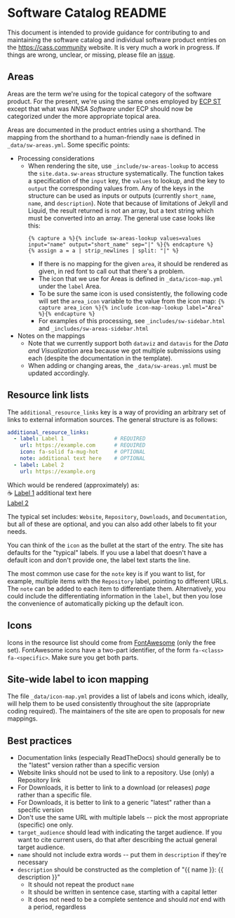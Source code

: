 # Software Catalog README

This document is intended to provide guidance for contributing to and maintaining the software catalog and individual software product entries on the <https://cass.community> website.  It is very much a work in progress.  If things are wrong, unclear, or missing, please file an [issue](https://github.com/cass-community/new/issues).

## Areas

Areas are the term we're using for the topical category of the software product.  For the present, we're using the same ones employed by [ECP ST](https://www.exascaleproject.org/research/#software) except that what was *NNSA Software* under ECP should now be categorized under the more appropriate topical area.

Areas are documented in the product entries using a shorthand.  The mapping from the shorthand to a human-friendly `name` is defined in `_data/sw-areas.yml`.  Some specific points:

* Processing considerations
  * When rendering the site, use `_include/sw-areas-lookup` to access the `site.data.sw-areas` structure systematically.  The function takes a specification of the `input` key, the `values` to lookup, and the key to `output` the corresponding values from.  Any of the keys in the structure can be used as inputs or outputs (currently `short_name`, `name`, and `description`).  Note that because of limitations of Jekyll and Liquid, the result returned is not an array, but a text string which must be converted into an array.
      The general use case looks like this:
      ```
      {% capture a %}{% include sw-areas-lookup values=values input="name" output="short_name" sep="|" %}{% endcapture %}
      {% assign a = a | strip_newlines | split: "|" %}
      ```
    * If there is no mapping for the given `area`, it should be rendered as given, in red font to call out that there's a problem.
    * The icon that we use for Areas is defined in `_data/icon-map.yml` under the `label` Area.
    * To be sure the same icon is used consistently, the following code will set the `area_icon` variable to the value from the icon map: `{% capture area_icon %}{% include icon-map-lookup label="Area" %}{% endcapture %}`
    * For examples of this processing, see `_includes/sw-sidebar.html` and `_includes/sw-areas-sidebar.html`
* Notes on the mappings
    * Note that we currently support both `dataviz` and `datavis` for the *Data and Visualization* area because we got multiple submissions using each (despite the documentation in the template).
    * When adding or changing areas, the `_data/sw-areas.yml` must be updated accordingly.

## Resource link lists

The `additional_resource_links` key is a way of providing an arbitrary set of links to external information sources.  The general structure is as follows:

```yaml
additional_resource_links:
  - label: Label 1                # REQUIRED
    url: https://example.com      # REQUIRED
    icon: fa-solid fa-mug-hot     # OPTIONAL
    note: additional text here    # OPTIONAL
  - label: Label 2
    url: https://example.org
```

Which would be rendered (approximately) as:<br>
&#x2615; [Label 1](https://example.com) additional text here<br>
[Label 2](https://example.org)

 The typical set includes: `Website`, `Repository`, `Downloads`, and `Documentation`, but all of these are optional, and you can also add other labels to fit your needs.

You can think of the `icon` as the bullet at the start of the entry.  The site has defaults for the "typical" labels. If you use a label that doesn't have a default icon and don't provide one, the label text starts the line.

The most common use case for the `note` key is if you want to list, for example, multiple items with the `Repository` label, pointing to different URLs.  The `note` can be added to each item to differentiate them.  Alternatively, you could include the differentiating information in the `label`, but then you lose the convenience of automatically picking up the default icon.

## Icons

Icons in the resource list should come from [FontAwesome](https://fontawesome.com/v6/search?o=r&m=free) (only the free set).  FontAwesome icons have a two-part identifier, of the form `fa-<class> fa-<specific>`.  Make sure you get both parts.

## Site-wide label to icon mapping

The file `_data/icon-map.yml` provides a list of labels and icons which, ideally, will help them to be used consistently throughout the site (appropriate coding required).  The maintainers of the site are open to proposals for new mappings.

## Best practices

* Documentation links (especially ReadTheDocs) should generally be to the "latest" version rather than a specific version
* Website links should not be used to link to a repository.  Use (only) a Repository link
* For Downloads, it is better to link to a download (or releases) *page* rather than a specific file.
* For Downloads, it is better to link to a generic "latest" rather than a specific version
* Don't use the same URL with multiple labels -- pick the most appropriate (specific) one only.
* `target_audience` should lead with indicating the target audience.  If you want to cite current users, do that after describing the actual general target audience.
* `name` should not include extra words -- put them in `description` if they're necessary
* `description` should be constructed as the completion of "{{ name }}: {{ description }}"
  * It should not repeat the product `name`
  * It should be written in sentence case, starting with a capital letter
  * It does not need to be a complete sentence and should *not* end with a period, regardless